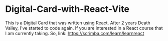 # Digital-Card-with-React-Vite
This is a Digital Card that was written using React. After 2 years Death Valley, I've started to code again. If you are interested in a React course that I am currently taking. So, link: https://scrimba.com/learn/learnreact
